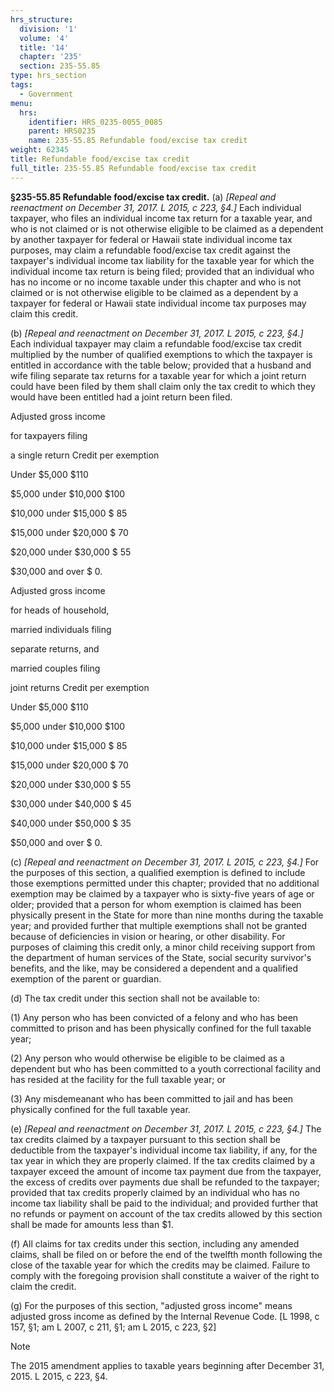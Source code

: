 ```yaml
---
hrs_structure:
  division: '1'
  volume: '4'
  title: '14'
  chapter: '235'
  section: 235-55.85
type: hrs_section
tags:
  - Government
menu:
  hrs:
    identifier: HRS_0235-0055_0085
    parent: HRS0235
    name: 235-55.85 Refundable food/excise tax credit
weight: 62345
title: Refundable food/excise tax credit
full_title: 235-55.85 Refundable food/excise tax credit
---
```

**§235-55.85 Refundable food/excise tax credit.** (a) _[Repeal and reenactment on December 31, 2017\. L 2015, c 223,_ _§4.]_ Each individual taxpayer, who files an individual income tax return for a taxable year, and who is not claimed or is not otherwise eligible to be claimed as a dependent by another taxpayer for federal or Hawaii state individual income tax purposes, may claim a refundable food/excise tax credit against the taxpayer's individual income tax liability for the taxable year for which the individual income tax return is being filed; provided that an individual who has no income or no income taxable under this chapter and who is not claimed or is not otherwise eligible to be claimed as a dependent by a taxpayer for federal or Hawaii state individual income tax purposes may claim this credit.

(b) _[Repeal and reenactment on December 31, 2017\. L 2015, c 223,_ _§4.]_ Each individual taxpayer may claim a refundable food/excise tax credit multiplied by the number of qualified exemptions to which the taxpayer is entitled in accordance with the table below; provided that a husband and wife filing separate tax returns for a taxable year for which a joint return could have been filed by them shall claim only the tax credit to which they would have been entitled had a joint return been filed.

Adjusted gross income

for taxpayers filing

a single return Credit per exemption

Under $5,000 $110

$5,000 under $10,000 $100

$10,000 under $15,000 $ 85

$15,000 under $20,000 $ 70

$20,000 under $30,000 $ 55

$30,000 and over $ 0.

Adjusted gross income

for heads of household,

married individuals filing

separate returns, and

married couples filing

joint returns Credit per exemption

Under $5,000 $110

$5,000 under $10,000 $100

$10,000 under $15,000 $ 85

$15,000 under $20,000 $ 70

$20,000 under $30,000 $ 55

$30,000 under $40,000 $ 45

$40,000 under $50,000 $ 35

$50,000 and over $ 0.

(c) _[Repeal and reenactment on December 31, 2017\. L 2015, c 223,_ _§4.]_ For the purposes of this section, a qualified exemption is defined to include those exemptions permitted under this chapter; provided that no additional exemption may be claimed by a taxpayer who is sixty-five years of age or older; provided that a person for whom exemption is claimed has been physically present in the State for more than nine months during the taxable year; and provided further that multiple exemptions shall not be granted because of deficiencies in vision or hearing, or other disability. For purposes of claiming this credit only, a minor child receiving support from the department of human services of the State, social security survivor's benefits, and the like, may be considered a dependent and a qualified exemption of the parent or guardian.

(d) The tax credit under this section shall not be available to:

(1) Any person who has been convicted of a felony and who has been committed to prison and has been physically confined for the full taxable year;

(2) Any person who would otherwise be eligible to be claimed as a dependent but who has been committed to a youth correctional facility and has resided at the facility for the full taxable year; or

(3) Any misdemeanant who has been committed to jail and has been physically confined for the full taxable year.

(e) _[Repeal and reenactment on December 31, 2017\. L 2015, c 223,_ _§4.]_ The tax credits claimed by a taxpayer pursuant to this section shall be deductible from the taxpayer's individual income tax liability, if any, for the tax year in which they are properly claimed. If the tax credits claimed by a taxpayer exceed the amount of income tax payment due from the taxpayer, the excess of credits over payments due shall be refunded to the taxpayer; provided that tax credits properly claimed by an individual who has no income tax liability shall be paid to the individual; and provided further that no refunds or payment on account of the tax credits allowed by this section shall be made for amounts less than $1.

(f) All claims for tax credits under this section, including any amended claims, shall be filed on or before the end of the twelfth month following the close of the taxable year for which the credits may be claimed. Failure to comply with the foregoing provision shall constitute a waiver of the right to claim the credit.

(g) For the purposes of this section, "adjusted gross income" means adjusted gross income as defined by the Internal Revenue Code. [L 1998, c 157, §1; am L 2007, c 211, §1; am L 2015, c 223, §2]

Note

The 2015 amendment applies to taxable years beginning after December 31, 2015\. L 2015, c 223, §4.